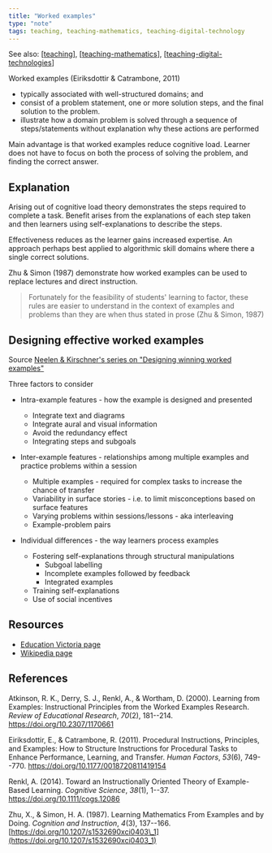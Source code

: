 ```yaml
---
title: "Worked examples"
type: "note"
tags: teaching, teaching-mathematics, teaching-digital-technology
---
```


See also: [[teaching]], [[teaching-mathematics]], [[teaching-digital-technologies]]

Worked examples (Eiriksdottir & Catrambone, 2011) 

- typically associated with well-structured domains; and
- consist of a problem statement, one or more solution steps, and the final solution to the problem.
- illustrate how a domain problem is solved through a sequence of steps/statements without explanation why these actions are performed

Main advantage is that worked examples reduce cognitive load. Learner does not have to focus on both the process of solving the problem, and finding the correct answer.

## Explanation 

Arising out of cognitive load theory demonstrates the steps required to complete a task. Benefit arises from the explanations of each step taken and then learners using self-explanations to describe the steps.

Effectiveness reduces as the learner gains increased expertise. An approach perhaps best applied to algorithmic skill domains where there a single correct solutions.

Zhu & Simon (1987) demonstrate how worked examples can be used to replace lectures and direct instruction.

> Fortunately for the feasibility of students' learning to factor, these rules are easier to understand in the context of examples and problems than they are when thus stated in prose (Zhu & Simon, 1987)

## Designing effective worked examples

Source [Neelen & Kirschner's series on "Designing winning worked examples"](https://3starlearningexperiences.wordpress.com/2021/06/29/designing-winning-worked-examples-1-intra-example-features/)

Three factors to consider

- Intra-example features - how the example is designed and presented

    - Integrate text and diagrams
    - Integrate aural and visual information
    - Avoid the redundancy effect
    - Integrating steps and subgoals

- Inter-example features - relationships among multiple examples and practice problems within a session

    - Multiple examples - required for complex tasks to increase the chance of transfer
    - Variability in surface stories -  i.e. to limit misconceptions based on surface features
    - Varying problems within sessions/lessons - aka interleaving
    - Example-problem pairs

- Individual differences - the way learners process examples

    - Fostering self-explanations through structural manipulations 
        - Subgoal labelling 
        - Incomplete examples followed by feedback
        - Integrated examples
    - Training self-explanations
    - Use of social incentives


## Resources

- [Education Victoria page](https://fuse.education.vic.gov.au/ResourcePackage/ByPin?pin=5PWZ4F)
- [Wikipedia page](https://en.wikipedia.org/wiki/Worked-example_effect)

## References

Atkinson, R. K., Derry, S. J., Renkl, A., & Wortham, D. (2000). Learning from Examples: Instructional Principles from the Worked Examples Research. *Review of Educational Research*, *70*(2), 181--214. <https://doi.org/10.2307/1170661>

Eiriksdottir, E., & Catrambone, R. (2011). Procedural Instructions, Principles, and Examples: How to Structure Instructions for Procedural Tasks to Enhance Performance, Learning, and Transfer. *Human Factors*, *53*(6), 749--770. <https://doi.org/10.1177/0018720811419154>

Renkl, A. (2014). Toward an Instructionally Oriented Theory of Example-Based Learning. *Cognitive Science*, *38*(1), 1--37. <https://doi.org/10.1111/cogs.12086>

Zhu, X., & Simon, H. A. (1987). Learning Mathematics From Examples and by Doing. *Cognition and Instruction*, *4*(3), 137--166. [https://doi.org/10.1207/s1532690xci0403\_1](https://doi.org/10.1207/s1532690xci0403_1)

[//begin]: # "Autogenerated link references for markdown compatibility"
[teaching]: teaching "Teaching"
[teaching-mathematics]: Mathematics/teaching-mathematics "Teaching Mathematics"
[teaching-digital-technologies]: Digital_Technologies/teaching-digital-technologies "Teaching Digital Technologies"
[//end]: # "Autogenerated link references"